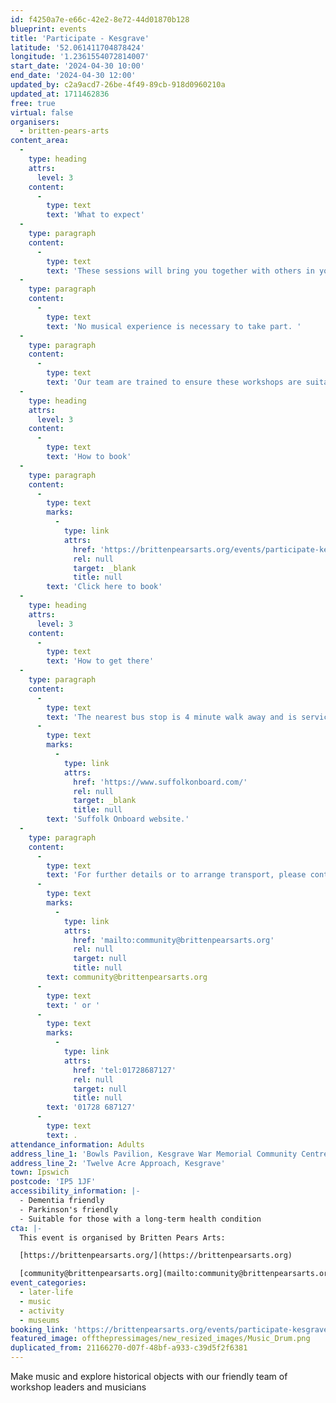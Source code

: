 ```yaml
---
id: f4250a7e-e66c-42e2-8e72-44d01870b128
blueprint: events
title: 'Participate - Kesgrave'
latitude: '52.061411704878424'
longitude: '1.2361554072814007'
start_date: '2024-04-30 10:00'
end_date: '2024-04-30 12:00'
updated_by: c2a9acd7-26be-4f49-89cb-918d0960210a
updated_at: 1711462836
free: true
virtual: false
organisers:
  - britten-pears-arts
content_area:
  -
    type: heading
    attrs:
      level: 3
    content:
      -
        type: text
        text: 'What to expect'
  -
    type: paragraph
    content:
      -
        type: text
        text: 'These sessions will bring you together with others in your local community, providing opportunity to take part in activities and connect over tea and cake. '
  -
    type: paragraph
    content:
      -
        type: text
        text: 'No musical experience is necessary to take part. '
  -
    type: paragraph
    content:
      -
        type: text
        text: 'Our team are trained to ensure these workshops are suitable for those living with long term health conditions, including dementia and Parkinson’s. '
  -
    type: heading
    attrs:
      level: 3
    content:
      -
        type: text
        text: 'How to book'
  -
    type: paragraph
    content:
      -
        type: text
        marks:
          -
            type: link
            attrs:
              href: 'https://brittenpearsarts.org/events/participate-kesgrave'
              rel: null
              target: _blank
              title: null
        text: 'Click here to book'
  -
    type: heading
    attrs:
      level: 3
    content:
      -
        type: text
        text: 'How to get there'
  -
    type: paragraph
    content:
      -
        type: text
        text: 'The nearest bus stop is 4 minute walk away and is serviced by the 66 bus.  The venue has free car parking. Plan your route using the '
      -
        type: text
        marks:
          -
            type: link
            attrs:
              href: 'https://www.suffolkonboard.com/'
              rel: null
              target: _blank
              title: null
        text: 'Suffolk Onboard website.'
  -
    type: paragraph
    content:
      -
        type: text
        text: 'For further details or to arrange transport, please contact the Community Team on '
      -
        type: text
        marks:
          -
            type: link
            attrs:
              href: 'mailto:community@brittenpearsarts.org'
              rel: null
              target: null
              title: null
        text: community@brittenpearsarts.org
      -
        type: text
        text: ' or '
      -
        type: text
        marks:
          -
            type: link
            attrs:
              href: 'tel:01728687127'
              rel: null
              target: null
              title: null
        text: '01728 687127'
      -
        type: text
        text: .
attendance_information: Adults
address_line_1: 'Bowls Pavilion, Kesgrave War Memorial Community Centre'
address_line_2: 'Twelve Acre Approach, Kesgrave'
town: Ipswich
postcode: 'IP5 1JF'
accessibility_information: |-
  - Dementia friendly
  - Parkinson's friendly 
  - Suitable for those with a long-term health condition
cta: |-
  This event is organised by Britten Pears Arts:

  [https://brittenpearsarts.org/](https://brittenpearsarts.org)

  [community@brittenpearsarts.org](mailto:community@brittenpearsarts.org)
event_categories:
  - later-life
  - music
  - activity
  - museums
booking_link: 'https://brittenpearsarts.org/events/participate-kesgrave'
featured_image: offthepressimages/new_resized_images/Music_Drum.png
duplicated_from: 21166270-d07f-48bf-a933-c39d5f2f6381
---
```

Make music and explore historical objects with our friendly team of workshop leaders and musicians